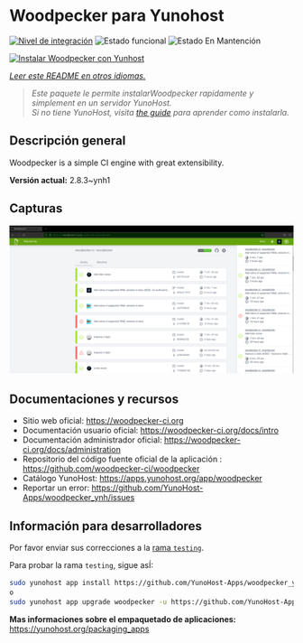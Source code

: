 <!--
Este archivo README esta generado automaticamente<https://github.com/YunoHost/apps/tree/master/tools/readme_generator>
No se debe editar a mano.
-->

# Woodpecker para Yunohost

[![Nivel de integración](https://apps.yunohost.org/badge/integration/woodpecker)](https://ci-apps.yunohost.org/ci/apps/woodpecker/)
![Estado funcional](https://apps.yunohost.org/badge/state/woodpecker)
![Estado En Mantención](https://apps.yunohost.org/badge/maintained/woodpecker)

[![Instalar Woodpecker con Yunhost](https://install-app.yunohost.org/install-with-yunohost.svg)](https://install-app.yunohost.org/?app=woodpecker)

*[Leer este README en otros idiomas.](./ALL_README.md)*

> *Este paquete le permite instalarWoodpecker rapidamente y simplement en un servidor YunoHost.*  
> *Si no tiene YunoHost, visita [the guide](https://yunohost.org/install) para aprender como instalarla.*

## Descripción general

Woodpecker is a simple CI engine with great extensibility.


**Versión actual:** 2.8.3~ynh1

## Capturas

![Captura de Woodpecker](./doc/screenshots/woodpecker.png)

## Documentaciones y recursos

- Sitio web oficial: <https://woodpecker-ci.org>
- Documentación usuario oficial: <https://woodpecker-ci.org/docs/intro>
- Documentación administrador oficial: <https://woodpecker-ci.org/docs/administration>
- Repositorio del código fuente oficial de la aplicación : <https://github.com/woodpecker-ci/woodpecker>
- Catálogo YunoHost: <https://apps.yunohost.org/app/woodpecker>
- Reportar un error: <https://github.com/YunoHost-Apps/woodpecker_ynh/issues>

## Información para desarrolladores

Por favor enviar sus correcciones a la [rama `testing`](https://github.com/YunoHost-Apps/woodpecker_ynh/tree/testing).

Para probar la rama `testing`, sigue asÍ:

```bash
sudo yunohost app install https://github.com/YunoHost-Apps/woodpecker_ynh/tree/testing --debug
o
sudo yunohost app upgrade woodpecker -u https://github.com/YunoHost-Apps/woodpecker_ynh/tree/testing --debug
```

**Mas informaciones sobre el empaquetado de aplicaciones:** <https://yunohost.org/packaging_apps>
